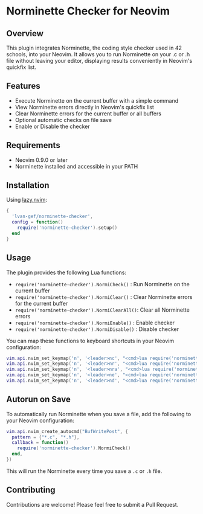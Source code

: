 # Norminette Checker for Neovim

## Overview

This plugin integrates Norminette, the coding style checker used in 42 schools, into your Neovim. It allows you to run Norminette on your .c or .h file without leaving your editor, displaying results conveniently in Neovim's quickfix list.

## Features

- Execute Norminette on the current buffer with a simple command
- View Norminette errors directly in Neovim's quickfix list
- Clear Norminette errors for the current buffer or all buffers
- Optional automatic checks on file save
- Enable or Disable the checker

## Requirements

- Neovim 0.9.0 or later
- Norminette installed and accessible in your PATH

## Installation

Using [lazy.nvim](https://github.com/folke/lazy.nvim):

```lua
{
  'lvan-gef/norminette-checker',
  config = function()
    require('norminette-checker').setup()
  end
}
```

## Usage

The plugin provides the following Lua functions:

- `require('norminette-checker').NormiCheck()`   : Run Norminette on the current buffer
- `require('norminette-checker').NormiClear()`   : Clear Norminette errors for the current buffer
- `require('norminette-checker').NormiClearAll()`: Clear all Norminette errors
- `require('norminette-checker').NormiEnable()`  : Enable checker
- `require('norminette-checker').NormiDisable()` : Disable checker

You can map these functions to keyboard shortcuts in your Neovim configuration:

```lua
vim.api.nvim_set_keymap('n', '<leader>nc', "<cmd>lua require('norminette-checker').NormiCheck()<CR>", { noremap = true, silent = true, desc = "[N]ormi [C]heck" }
vim.api.nvim_set_keymap('n', '<leader>nr', "<cmd>lua require('norminette-checker').NormiClear()<CR>", { noremap = true, silent = true, desc = "[N]ormi [R]emove" }
vim.api.nvim_set_keymap('n', '<leader>nra', "<cmd>lua require('norminette-checker').NormiClearAll()<CR>", { noremap = true, silent = true, desc = "[N]ormi [R]emove [A]ll" }
vim.api.nvim_set_keymap('n', '<leader>ne', "<cmd>lua require('norminette-checker').NormiEnable()<CR>", { noremap = true, silent = true, desc = "[N]ormi [E]nable" }
vim.api.nvim_set_keymap('n', '<leader>nd', "<cmd>lua require('norminette-checker').NormiDisable()<CR>", { noremap = true, silent = true, desc = "[N]ormi [D]isable" }
```

## Autorun on Save

To automatically run Norminette when you save a file, add the following to your Neovim configuration:

```lua
vim.api.nvim_create_autocmd("BufWritePost", {
  pattern = {"*.c", "*.h"},
  callback = function()
    require('norminette-checker').NormiCheck()
  end,
})
```

This will run the Norminette every time you save a `.c` or `.h` file.

## Contributing

Contributions are welcome! Please feel free to submit a Pull Request.
